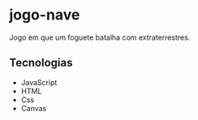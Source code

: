 # jogo-nave
Jogo em que um foguete batalha com extraterrestres. 

## Tecnologias 
- JavaScript
- HTML
- Css
- Canvas

